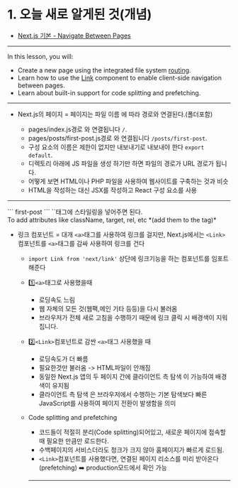 # 1. 오늘 새로 알게된 것(개념) <br />

- [Next.js 기본 - Navigate Between Pages ](https://nextjs.org/learn/basics/navigate-between-pages) <br />

<hr />

In this lesson, you will:<br />

- Create a new page using the integrated file system [routing](https://nextjs.org/docs/routing/introduction).<br />
- Learn how to use the [Link](https://nextjs.org/docs/api-reference/next/link) component to enable client-side navigation between pages.<br />
- Learn about built-in support for code splitting and prefetching.<br />

<hr />

- Next.js의 페이지 = 페이지는 파일 이름 에 따라 경로와 연결된다.(폴더포함) <br />

  - pages/index.js경로 와 연결됩니다 `/`. <br />
  - pages/posts/first-post.js경로 와 연결됩니다 `/posts/first-post`. <br />
  - 구성 요소의 이름은 제한이 없지만 내보내기로 내보내야 한다 `export default`. <br />
  - 디렉토리 아래에 JS 파일을 생성 하기만 하면 파일의 경로가 URL 경로가 됩니다. <br />
  - 어떻게 보면 HTML이나 PHP 파일을 사용하여 웹사이트를 구축하는 것과 비슷 <br />
  - HTML을 작성하는 대신 JSX를 작성하고 React 구성 요소를 사용 <br />

<hr />
```
<Link href="/posts/first-post">
    <a>first-post</a>
</Link>
```
`<a>`태그에 스타일링을 넣어주면 된다. <br />
To add attributes like className, target, rel, etc *(add them to the <a> tag)* <br />

- 링크 컴포넌트 = 대개 `<a>`태그를 사용하여 링크를 걸지만, Next.js에서는 `<Link>`컴포넌트를 `<a>`태그를 감싸 사용하여 링크를 건다 <br />

  - `import Link from 'next/link'` 상단에 링크기능을 하는 컴포넌트를 임포트해준다 <br />

  - 1️⃣`<a>`태그로 사용했을때 <br />

    - 로딩속도 느림 <br />
    - 웹 자체의 모든 것(웹팩,메인 기타 등등)을 다시 불러옴 <br />
    - 브라우저가 전체 새로 고침을 수행하기 때문에 링크 클릭 시 배경색이 지워집니다. <br >

  - 2️⃣`<Link>`컴포넌트로 감싼 `<a>`태그 사용했을 때 <br />

    - 로딩속도가 더 빠름 <br />
    - 필요한것만 불러옴 -> HTML파일이 안깨짐 <br />
    - 동일한 Next.js 앱의 두 페이지 간에 클라이언트 측 탐색 이 가능하여 배경색이 유지됨 <br />
    - 클라이언트 측 탐색 은 브라우저에서 수행하는 기본 탐색보다 빠른 JavaScript를 사용하여 페이지 전환이 발생함을 의미 <br />

  - Code splitting and prefetching <br />

    - 코드들이 적절히 분리(Code splitting)되어있고, 새로운 페이지에 접속할 때 필요한 만큼만 로드한다. <br />
    - 수백페이지의 서비스더라도 청크가 크지 않아 홈페이지가 빠르게 로드됨. <br />
    - `<Link>`컴포넌트를 사용했다면, 연결된 페이지 리소스를 미리 받아온다(prefetching) ➡️ production모드에서 확인 가능 <br />

    <hr />
